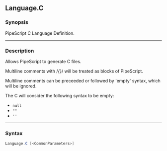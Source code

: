 Language.C
----------

### Synopsis
PipeScript C Language Definition.

---

### Description

Allows PipeScript to generate C files.

Multiline comments with /*{}*/ will be treated as blocks of PipeScript.

Multiline comments can be preceeded or followed by 'empty' syntax, which will be ignored.

The C will consider the following syntax to be empty:

* ```null```
* ```""```
* ```''```

---

### Syntax
```PowerShell
Language.C [<CommonParameters>]
```
